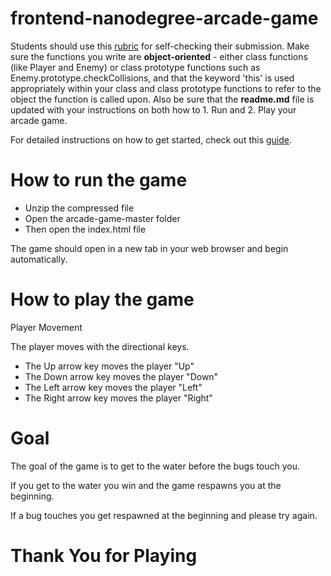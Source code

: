 frontend-nanodegree-arcade-game
===============================

Students should use this [rubric](https://review.udacity.com/#!/projects/2696458597/rubric) for self-checking their submission. Make sure the functions you write are **object-oriented** - either class functions (like Player and Enemy) or class prototype functions such as Enemy.prototype.checkCollisions, and that the keyword 'this' is used appropriately within your class and class prototype functions to refer to the object the function is called upon. Also be sure that the **readme.md** file is updated with your instructions on both how to 1. Run and 2. Play your arcade game.

For detailed instructions on how to get started, check out this [guide](https://docs.google.com/document/d/1v01aScPjSWCCWQLIpFqvg3-vXLH2e8_SZQKC8jNO0Dc/pub?embedded=true).


# How to run the game

- Unzip the compressed file
- Open the arcade-game-master folder
- Then open the index.html file

The game should open in a new tab in your web browser and begin automatically.

# How to play the game
Player Movement

The player moves with the directional keys.

 - The Up arrow key moves the player "Up"
 - The Down arrow key moves the player "Down"
- The Left arrow key moves the player "Left"
 - The Right arrow key moves the player "Right"

# Goal

The goal of the game is to get to the water before the bugs touch you.

If you get to the water you win and the game respawns you at the beginning.

If a bug touches you get respawned at the beginning and please try again.

# Thank You for Playing
